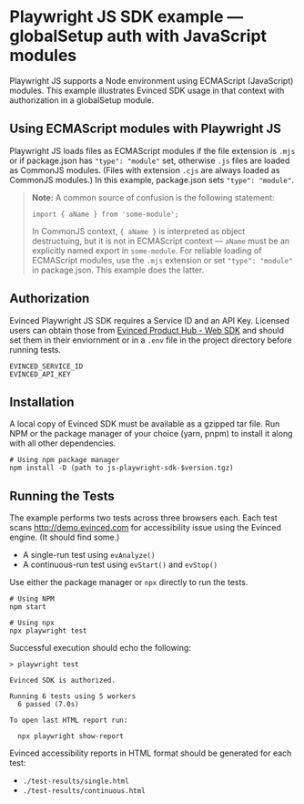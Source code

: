 # Playwright JS SDK example — globalSetup auth with JavaScript modules

Playwright JS supports a Node environment using ECMAScript (JavaScript) modules.
This example illustrates Evinced SDK usage in that context with authorization in
a globalSetup module.

## Using ECMAScript modules with Playwright JS

Playwright JS loads files as ECMAScript modules if the file extension is `.mjs`
or if package.json has `"type": "module"` set, otherwise `.js` files are loaded
as CommonJS modules. (Files with extension `.cjs` are always loaded as CommonJS
modules.) In this example, package.json sets `"type": "module"`.

> **Note:** A common source of confusion is the following statement:
>
> ```
> import { aName } from 'some-module';
> ```
>
> In CommonJS context, `{ aName }` is interpreted as object destructuing, but it
> is not in ECMAScript context — `aName` must be an explicitly named export in
> `some-module`. For reliable loading of ECMAScript modules, use the `.mjs`
> extension or set `"type": "module"` in package.json. This example does the
> latter.

## Authorization

Evinced Playwright JS SDK requires a Service ID and an API Key. Licensed users
can obtain those from
[Evinced Product Hub - Web SDK](https://hub.evinced.com/web-sdk) and should set
them in their enviornment or in a `.env` file in the project directory before
running tests.

```shell
EVINCED_SERVICE_ID
EVINCED_API_KEY
```

## Installation

A local copy of Evinced SDK must be available as a gzipped tar file. Run NPM or
the package manager of your choice (yarn, pnpm) to install it along with all
other dependencies.

```shell
# Using npm package manager
npm install -D (path to js-playwright-sdk-$version.tgz)
```

## Running the Tests

The example performs two tests across three browsers each. Each test scans
http://demo.evinced.com for accessibility issue using the Evinced engine. (It
should find some.)

- A single-run test using `evAnalyze()`
- A continuous-run test using `evStart()` and `evStop()`

Use either the package manager or `npx` directly to run the tests.

```shell
# Using NPM
npm start

# Using npx
npx playwright test
```

Successful execution should echo the following:

```shell
> playwright test

Evinced SDK is authorized.

Running 6 tests using 5 workers
  6 passed (7.0s)

To open last HTML report run:

  npx playwright show-report
```

Evinced accessibility reports in HTML format should be generated for each test:

- `./test-results/single.html`
- `./test-results/continuous.html`
